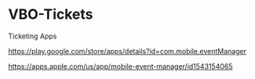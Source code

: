 # VBO-Tickets
Ticketing Apps


https://play.google.com/store/apps/details?id=com.mobile.eventManager 

https://apps.apple.com/us/app/mobile-event-manager/id1543154065 
